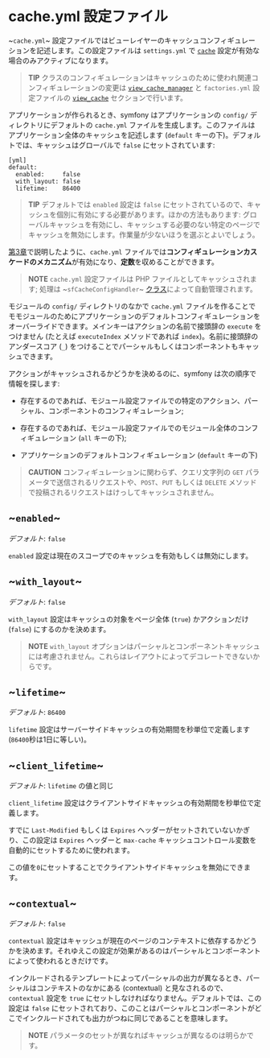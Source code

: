 cache.yml 設定ファイル
=====================

~`cache.yml`~ 設定ファイルではビューレイヤーのキャッシュコンフィギュレーションを記述します。この設定ファイルは `settings.yml` で [`cache`](#chapter_04_sub_cache) 設定が有効な場合のみアクティブになります。

>**TIP**
>クラスのコンフィギュレーションはキャッシュのために使われ関連コンフィギュレーションの変更は [`view_cache_manager`](#chapter_05_view_cache_manager) と `factories.yml` 設定ファイルの [`view_cache`](#chapter_05_view_cache) セクションで行います。

アプリケーションが作られるとき、symfony はアプリケーションの `config/` ディレクトリにデフォルトの `cache.yml` ファイルを生成します。このファイルはアプリケーション全体のキャッシュを記述します (`default` キーの下)。デフォルトでは、キャッシュはグローバルで `false` にセットされています:

    [yml]
    default:
      enabled:     false
      with_layout: false
      lifetime:    86400

>**TIP**
>デフォルトでは `enabled` 設定は `false` にセットされているので、キャッシュを個別に有効にする必要があります。ほかの方法もあります: グローバルキャッシュを有効にし、キャッシュする必要のない特定のページでキャッシュを無効にします。作業量が少ないほうを選ぶとよいでしょう。

[第3章](#chapter_03)で説明したように、`cache.yml` ファイルでは**コンフィギュレーションカスケードのメカニズム**が有効になり、**定数**を収めることができます。

>**NOTE**
>`cache.yml` 設定ファイルは PHP ファイルとしてキャッシュされます; 処理は ~`sfCacheConfigHandler`~ [クラス](#chapter_14_config_handlers_yml)によって自動管理されます。

モジュールの `config/` ディレクトリのなかで `cache.yml` ファイルを作ることでモモジュールのためにアプリケーションのデフォルトコンフィギュレーションをオーバーライドできます。メインキーはアクションの名前で接頭辞の `execute` をつけません (たとえば `executeIndex` メソッドであれば `index`)。名前に接頭辞のアンダースコア (`_`) をつけることでパーシャルもしくはコンポーネントもキャッシュできます。

アクションがキャッシュされるかどうかを決めるのに、symfony は次の順序で情報を探します:

  * 存在するのであれば、モジュール設定ファイルでの特定のアクション、パーシャル、コンポーネントのコンフィギュレーション;

  * 存在するのであれば、モジュール設定ファイルでのモジュール全体のコンフィギュレーション (`all` キーの下);

  * アプリケーションのデフォルトコンフィギュレーション (`default` キーの下)

>**CAUTION**
>コンフィギュレーションに関わらず、クエリ文字列の `GET` パラメータで送信されるリクエストや、`POST`、`PUT` もしくは `DELETE` メソッドで投稿されるリクエストはけっしてキャッシュされません。

~`enabled`~
-----------

*デフォルト*: `false`

`enabled` 設定は現在のスコープでのキャッシュを有効もしくは無効にします。

~`with_layout`~
---------------

*デフォルト*: `false`

`with_layout` 設定はキャッシュの対象をページ全体 (`true`) かアクションだけ (`false`) にするのかを決めます。

>**NOTE**
>`with_layout` オプションはパーシャルとコンポーネントキャッシュには考慮されません。これらはレイアウトによってデコレートできないからです。

~`lifetime`~
------------

*デフォルト*: `86400`

`lifetime` 設定はサーバーサイドキャッシュの有効期間を秒単位で定義します (`86400`秒は1日に等しい)。

~`client_lifetime`~
-------------------

*デフォルト*: `lifetime` の値と同じ

`client_lifetime` 設定はクライアントサイドキャッシュの有効期間を秒単位で定義します。

すでに `Last-Modified` もしくは `Expires` ヘッダーがセットされていないかぎり、この設定は `Expires` ヘッダーと `max-cache` キャッシュコントロール変数を自動的にセットするために使われます。

この値を`0`にセットすることでクライアントサイドキャッシュを無効にできます。

~`contextual`~
--------------

*デフォルト*: `false`

`contextual` 設定はキャッシュが現在のページのコンテキストに依存するかどうかを決めます。それゆえこの設定が効果があるのはパーシャルとコンポーネントによって使われるときだけです。

インクルードされるテンプレートによってパーシャルの出力が異なるとき、パーシャルはコンテキストのなかにある (contextual) と見なされるので、`contextual` 設定を `true` にセットしなければなりません。デフォルトでは、この設定は `false` にセットされており、このことはパーシャルとコンポーネントがどこでインクルードされても出力がつねに同じであることを意味します。

>**NOTE**
>パラメータのセットが異なればキャッシュが異なるのは明らかです。
